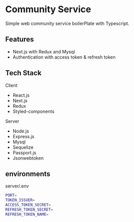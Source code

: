 # Community Service

Simple web community service boilerPlate with Typescript.

## Features

- Next.js with Redux and Mysql
- Authentication with access token & refresh token

## Tech Stack

Client

- React.js
- Next.js
- Redux
- Styled-components

Server

- Node.js
- Express.js
- Mysql
- Sequelize
- Passport.js
- Jsonwebtoken

## environments

server/.env

```sh
PORT=
TOKEN_ISSUER=
ACCESS_TOKEN_SECRET=
REFRESH_TOKEN_SECRET=
REFRESH_TOKEN_NAME=
```
